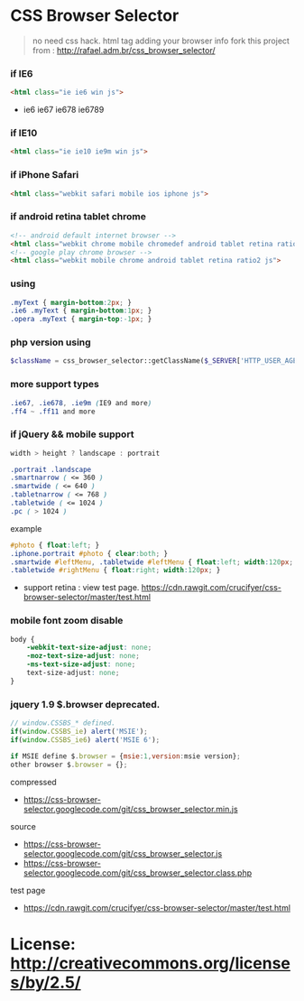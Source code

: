 # CSS Browser Selector

> no need css hack. html tag adding your browser info
> fork this project from : http://rafael.adm.br/css_browser_selector/

### if IE6
```html
<html class="ie ie6 win js">
```
- ie6 ie67 ie678 ie6789

### if IE10
```html
<html class="ie ie10 ie9m win js">
```

### if iPhone Safari
```html
<html class="webkit safari mobile ios iphone js">
```

### if android retina tablet chrome
```html
<!-- android default internet browser -->
<html class="webkit chrome mobile chromedef android tablet retina ratio2 js">
<!-- google play chrome browser -->
<html class="webkit mobile chrome android tablet retina ratio2 js">
```

### using
```css
.myText { margin-bottom:2px; } 
.ie6 .myText { margin-bottom:1px; }
.opera .myText { margin-top:-1px; }
```

### php version using
```php
$className = css_browser_selector::getClassName($_SERVER['HTTP_USER_AGENT]);
```

### more support types
```css
.ie67, .ie678, .ie9m (IE9 and more)
.ff4 ~ .ff11 and more
```

### if jQuery && mobile support
```js
width > height ? landscape : portrait
```
```css
.portrait .landscape
.smartnarrow ( <= 360 )
.smartwide ( <= 640 )
.tabletnarrow ( <= 768 )
.tabletwide ( <= 1024 )
.pc ( > 1024 )
```

example
```css
#photo { float:left; }
.iphone.portrait #photo { clear:both; }
.smartwide #leftMenu, .tabletwide #leftMenu { float:left; width:120px; }
.tabletwide #rightMenu { float:right; width:120px; }
```

- support retina : view test page. https://cdn.rawgit.com/crucifyer/css-browser-selector/master/test.html

### mobile font zoom disable
```css
body {
	-webkit-text-size-adjust: none;
	-moz-text-size-adjust: none;
	-ms-text-size-adjust: none;
	text-size-adjust: none;
}
```

### jquery 1.9 $.browser deprecated.
```js
// window.CSSBS_* defined.
if(window.CSSBS_ie) alert('MSIE');
if(window.CSSBS_ie6) alert('MSIE 6');

if MSIE define $.browser = {msie:1,version:msie version};
other browser $.browser = {};
```

compressed
- https://css-browser-selector.googlecode.com/git/css_browser_selector.min.js

source
- https://css-browser-selector.googlecode.com/git/css_browser_selector.js
- https://css-browser-selector.googlecode.com/git/css_browser_selector.class.php

test page
- https://cdn.rawgit.com/crucifyer/css-browser-selector/master/test.html

# License: http://creativecommons.org/licenses/by/2.5/
